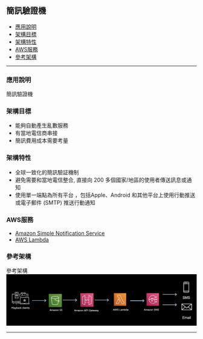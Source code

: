 <h2 id="Game1">簡訊驗證機</h2>

*   [應用說明](#Game11)
*   [架構目標](#Game12)
*   [架構特性](#Game13)
*   [AWS服務](#Game14)
*   [參考架構](#Game15)
* * *



<h3 id="Game11">應用說明</h3>

簡訊驗證機

<h3 id="Game12">架構目標</h3>

- 能夠自動產生亂數服務
- 有當地電信商串接
- 簡訊費用成本需要考量

<h3 id="Game13">架構特性</h3>

- 全球一致化的簡訊驗証機制
- 避免需要和當地電信整合, 直接向 200 多個國家/地區的使用者傳送訊息或通知
- 使用單一端點為所有平台 ，包括Apple、Android 和其他平台上使用行動推送或電子郵件 (SMTP) 推送行動通知

<h3 id="Game14">AWS服務</h3>

- [Amazon Simple Notification Service](https://aws.amazon.com/tw/sns/)
- [AWS Lambda](https://aws.amazon.com/tw/lambda/)



<h3 id="Game15">參考架構</h3>

參考架構
![Alt text](Game4.jpg)


* * *

